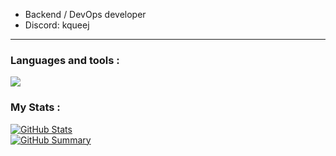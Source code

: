 -  Backend / DevOps developer 
-  Discord: kqueej
---
### Languages and tools :

[![](https://skillicons.dev/icons?i=rust,py,go,bash,bots,powershell,css,html,git,mysql,graphql,docker,postgresql,linux&theme=dark)](https://skillicons.dev)


### My Stats : 
[![GitHub Stats](http://github-profile-summary-cards.vercel.app/api/cards/stats?username=Junsious&theme=solarized_dark)  
![GitHub Summary](http://github-profile-summary-cards.vercel.app/api/cards/profile-details?username=Junsious&theme=solarized_dark)](http://github-profile-summary-cards.vercel.app/api/cards/profile-details?username=Junsious&theme=solarized_dark)

